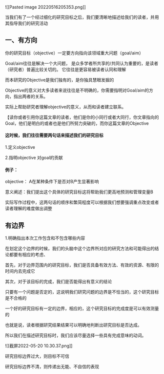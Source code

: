 ![[Pasted image 20220516205353.png]]


当我们有了一个经过细化的研究目标之后，我们要清晰地描述给我们的读者，并用其指导我们的研究活动


## 一、有方向
你的研究目标（objective）一定要方向指向该领域重大问题（goal/aim）

Goal/aim往往是解决一个大问题， 是众多学者所共享的/共同认为重要的，是读者（研究者）普遍比较关切的。 它往往是更容易被读者认同和理解



而本研究的Objective是我们独有的，是你独具慧眼发掘的


Objective的意义对大多读者来说往往是不明确的，你需要指明对Goal/aim的方向，指出两者的关系。

实际上帮助研究者理解objective的意义，从而和读者建立联系。


【读你或者引用你这篇文章的读者，他们是你的小同行或者大同行，你文章指向的Goal，他们是明白的或者也是他们所努力突破的，而你这篇文章的Objective


#### 这时候，我们往往需要两句话来描述我们的研究目标

1.定义objective

2.指明objective 对goal的贡献


#### 例子：
objective： A在某种条件下是否对B产生显著影响

意义阐述：我们提出这个具体的研究目标这将帮助我们更高地预测和管理变量B

实际写作过程中，这两句话的顺序和繁简程度可以根据我们想要强调重点改变或者读者理解的难度做出调整







## 有边界

1.明确指出本次工作包含和不包含哪些内容

在划定这个边界的时候，我们的头脑中这个边界所对应的研究方法和可能得出的结论都要有相应的考虑、

首先，对于边界范围内的研究目标，我们是否具备有效方法、有效的资源、有限的时间内去完成它

其次，对于该目标的完成，我们是否能得出有意义的结论


只要有一个问题是否定的，这说明我们研究问题的边界是不恰当的，这个研究目标是不合格的



一个好的研究目标有一定的边界，相应的，这个研究目标的完成度是可以有效测量的

也就是说，读者根据研究结果结果可以明确地判断出研究目标是否达成。


所以我们在描述研究目标时，我们应该尽量选择一些具有完成意味的动词。

![[截屏2022-05-20 10.30.37.png]]



研究目标边界过大，则目标不可信

研究目标边界不清，则传递出无能、不自信的表现